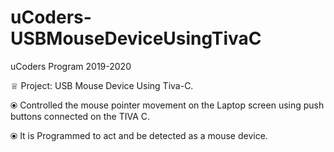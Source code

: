 # uCoders-USBMouseDeviceUsingTivaC

uCoders Program 2019-2020

♕ Project: USB Mouse Device Using Tiva-C.

⦿ Controlled the mouse pointer movement on the Laptop screen using push buttons connected on the TIVA C.

⦿ It is Programmed to act and be detected as a mouse device.
